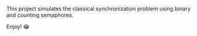 This project simulates the classical synchronization problem using binary and counting semaphores.

Enjoy! :joy: